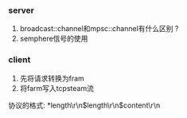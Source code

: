 

### server

1. broadcast::channel和mpsc::channel有什么区别 ?
2. semphere信号的使用


### client 
1. 先将请求转换为fram
2. 将farm写入tcpsteam流


协议的格式:
 *length\r\n$length\r\n$content\r\n

